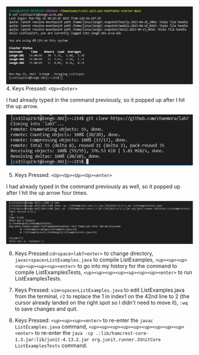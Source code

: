 ![Image](LoggingIn.PNG)
4. Keys Pressed: `<Up><Enter>`

I had already typed in the command previously, so it popped up after I hit the up arrow.

![Image](Cloning.PNG)

5. Keys Pressed: `<Up><Up><Up><Up><enter>`

I had already typed in the command previously as well, so it popped up after I hit the up arrow four times.

![Image](Testing.PNG)

6. Keys Pressed:`cd<space>lab7<enter>` to change directory, `javac<space>ListExamples.java` to compile ListExamples, `<up><up><up><up><up><up><up><enter>` to go into my history for the command to compile ListExamplesTests, `<up><up><up><up><up><up><up><enter>` to run ListExamplesTests.

7. Keys Pressed: `vim<space>ListExamples.java` to edit ListExamples.java from the terminal, `r2` to replace the 1 in index1 on the 42nd line to 2 (the cursor already landed on the right spot so I didn't need to move it), `:wq` to save changes and quit. 

8. Keys Pressed: `<up><up><up><enter>` to re-enter the `javac ListEcamples.java` command, `<up><up><up><up><up><up><up><up><up><enter>` to re-enter the `java -cp .:lib/hamcrest-core-1.3.jar:lib/junit-4.13.2.jar org.junit.runner.JUnitCore ListExamplesTests` command.

